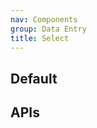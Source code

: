 ```yaml
---
nav: Components
group: Data Entry
title: Select
---
```


## Default

<code src="./demos/index.tsx" nopadding></code>

## APIs

<API></API>
